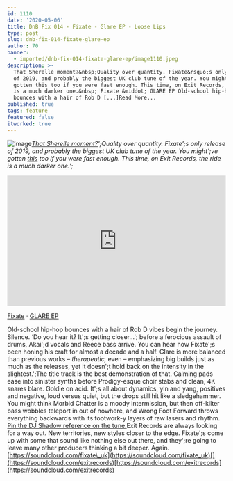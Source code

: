 ```yaml
---
id: 1110
date: '2020-05-06'
title: DnB Fix 014 - Fixate - Glare EP - Loose Lips
type: post
slug: dnb-fix-014-fixate-glare-ep
author: 70
banner:
  - imported/dnb-fix-014-fixate-glare-ep/image1110.jpeg
description: >-
  That Sherelle moment?&nbsp;Quality over quantity. Fixate&rsquo;s only release
  of 2019, and probably the biggest UK club tune of the year. You might&rsquo;ve
  gotten this too if you were fast enough. This time, on Exit Records, the ride
  is a much darker one.&nbsp; Fixate &middot; GLARE EP Old-school hip-hop
  bounces with a hair of Rob D [...]Read More...
published: true
tags: feature
featured: false
itworked: true
---
```

![image](../imported/dnb-fix-014-fixate-glare-ep/image1110.jpeg)[_That Sherelle moment?_](https://www.youtube.com/watch?v=Z4_KD9UhdCE&t=1430s)_';Quality over quantity. Fixate';s only release of 2019, and probably the biggest UK club tune of the year. You might';ve gotten [this](https://www.youtube.com/watch?v=TaG53J9k474) too if you were fast enough. This time, on Exit Records, the ride is a much darker one.';_

<iframe width='100%' height='300' scrolling='no' frameborder='no' allow='autoplay' src='https://w.soundcloud.com/player/?url=https%3A//api.soundcloud.com/playlists/1044432136&color=%230e6e64&auto_play=false&hide_related=false&show_comments=true&show_user=true&show_reposts=false&show_teaser=true&visual=true'></iframe>

[Fixate](https://soundcloud.com/fixate_uk "Fixate") · [GLARE EP](https://soundcloud.com/fixate_uk/sets/glare-ep "GLARE EP")

Old-school hip-hop bounces with a hair of Rob D vibes begin the journey. Silence. ‘Do you hear it? It';s getting closer…'; before a ferocious assault of drums, Akai';d vocals and Reece bass arrive. You can hear how Fixate';s been honing his craft for almost a decade and a half. Glare is more balanced than previous works – _therapeutic,_ even – emphasizing big builds just as much as the releases, yet it doesn';t hold back on the intensity in the slightest.';The title track is the best demonstration of that. Calming pads ease into sinister synths before Prodigy-esque choir stabs and clean, 4K snares blare. Goldie on acid. It';s all about dynamics, yin and yang, positives and negative, loud versus quiet, but the drops still hit like a sledgehammer. You might think Morbid Chatter is a moody intermission, but then off-kilter bass wobbles teleport in out of nowhere, and Wrong Foot Forward throws everything backwards with its footwork-y layers of raw lasers and rhythm. [Pin the DJ Shadow reference on the tune.](https://www.youtube.com/watch?v=FGQjrBuW-Xg)Exit Records are always looking for a way out. New territories, new styles closer to the edge. Fixate';s come up with some that sound like nothing else out there, and they';re going to leave many other producers thinking a bit deeper. Again.[](https://soundcloud.com/fixate_uk)[https://soundcloud.com/fixate\_uk](https://soundcloud.com/fixate_uk)[](https://soundcloud.com/exitrecords)[https://soundcloud.com/exitrecords](https://soundcloud.com/exitrecords)